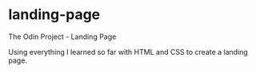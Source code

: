 # landing-page
The Odin Project - Landing Page

Using everything I learned so far with HTML and CSS to create a landing page.